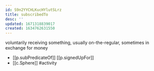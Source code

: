 ```yaml
---
id: S9n2YYCHLKucHYlutSLrz
title: subscribedTo
desc: ''
updated: 1671318839017
created: 1634762631550
---
```




voluntarily receiving something, usually on-the-regular, sometimes in exchange for money

- [[p.subPredicateOf]] [[p.signedUpFor]]
- [[c.Sphere]] #activity
